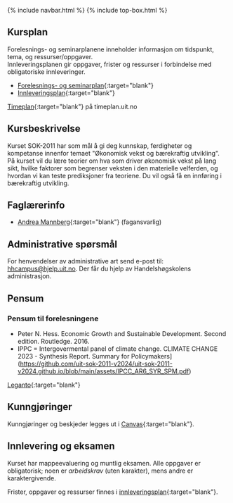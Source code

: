 {% include navbar.html %}  {% include top-box.html %}


## Kursplan  

Forelesnings- og seminarplanene inneholder informasjon om tidspunkt, tema, og ressurser/oppgaver.  
Innleveringsplanen gir oppgaver, frister og ressurser i forbindelse med obligatoriske innleveringer.  

- [Forelesnings- og seminarplan](forelesningsplan.html){:target="blank"}
- [Innleveringsplan](innleveringer.html){:target="blank"}   


[Timeplan](https://timeplan.uit.no/){:target="blank"} på timeplan.uit.no

## Kursbeskrivelse
Kurset SOK-2011 har som mål å gi deg kunnskap, ferdigheter og kompetanse innenfor temaet "Økonomisk vekst og bærekraftig utvikling". På kurset vil du lære teorier om hva som driver økonomisk vekst på lang sikt, hvilke faktorer som begrenser veksten i den materielle velferden, og hvordan vi kan teste prediksjoner fra teoriene. Du vil også få en innføring i bærekraftig utvikling. 



## Faglærerinfo  
- [Andrea Mannberg](https://uit.no/ansatte/andrea.mannberg){:target="blank"} (fagansvarlig)



## Administrative spørsmål

For henvendelser av administrative art send e-post til: <hhcampus@hjelp.uit.no>. Der får du hjelp av Handelshøgskolens administrasjon.


## Pensum  

### Pensum til forelesningene

- Peter N. Hess. Economic Growth and Sustainable Development. Second edition. Routledge. 2016.
- IPPC = Intergovermental panel of climate change. CLIMATE CHANGE 2023 - Synthesis Report. Summary for Policymakers](https://github.com/uit-sok-2011-v2024/uit-sok-2011-v2024.github.io/blob/main/assets/IPCC_AR6_SYR_SPM.pdf) 

[Leganto](https://bibsys-c.alma.exlibrisgroup.com/leganto/){:target="blank"}  


## Kunngjøringer  

Kunngjøringer og beskjeder legges ut i [Canvas](https://uit.instructure.com/){:target="blank"}.


## Innlevering og eksamen  

Kurset har mappeevaluering og muntlig eksamen. Alle oppgaver er obligatorisk; noen er _arbeidskrav_ (uten karakter), mens andre er karaktergivende.  

Frister, oppgaver og ressurser finnes i [innleveringsplan](innleveringer.html){:target="blank"}.    
